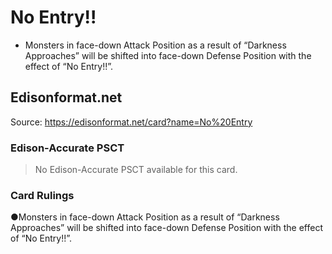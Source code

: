 # No Entry!!

*   Monsters in face-down Attack Position as a result of “Darkness Approaches” will be shifted into face-down Defense Position with the effect of “No Entry!!”.

## Edisonformat.net

Source: https://edisonformat.net/card?name=No%20Entry

### Edison-Accurate PSCT

> No Edison-Accurate PSCT available for this card.

### Card Rulings

●Monsters in face-down Attack Position as a result of “Darkness Approaches” will be shifted into face-down Defense Position with the effect of “No Entry!!”.
            